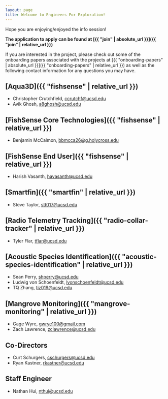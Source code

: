 ```yaml
---
layout: page
title: Welcome to Engineers For Exploration!
---
```


Hope you are enjoying/enjoyed the info session!

**The application to apply can be found at [{{ "join" | absolute_url }}]({{ "join" | relative_url }})**

If you are interested in the project, please check out some of the onboarding papers associated with the projects at [{{ "onboarding-papers" | absolute_url }}]({{ "onboarding-papers" | relative_url }}) as well as the following contact information for any questions you may have.

##  [Aqua3D]({{ "fishsense" | relative_url }})
- Christopher Crutchfield, [ccrutchf@ucsd.edu](mailto:ccrutchf@ucsd.edu)
- Avik Ghosh, [a8ghosh@ucsd.edu](mailto:a8ghosh@ucsd.edu) 

##  [FishSense Core Technologies]({{ "fishsense" | relative_url }})
- Benjamin McCalmon, [bbmcca26@g.holycross.edu](mailto:bbmcca26@g.holycross.edu )

## [FishSense End User]({{ "fishsense" | relative_url }})
- Harish Vasanth, [havasanth@ucsd.edu](mailto:havasanth@ucsd.edu)

## [Smartfin]({{ "smartfin" | relative_url }})
- Steve Taylor, [stt017@ucsd.edu](mailto:stt017@ucsd.edu)

## [Radio Telemetry Tracking]({{ "radio-collar-tracker" | relative_url }})
- Tyler Flar, [tflar@ucsd.edu](mailto:tflar@ucsd.edu)

## [Acoustic Species Identification]({{ "acoustic-species-identification" | relative_url }}) 
- Sean Perry, [shperry@ucsd.edu](mailto:shperry@ucsd.edu)
- Ludwig von Schoenfeldt, [lvonschoenfeldt@ucsd.edu](mailto:lvonschoenfeldt@ucsd.edu)
- TQ Zhang, [tiz019@ucsd.edu](mailto:tiz019@ucsd.edu)

##  [Mangrove Monitoring]({{ "mangrove-monitoring" | relative_url }}) 
- Gage Wyre, [gwrye100@gmail.com](mailto:gwrye100@gmail.com)
- Zach Lawrence, [zclawrence@ucsd.edu](mailto:zclawrence@ucsd.edu) 

## Co-Directors
- Curt Schurgers, [cschurgers@ucsd.edu](mailto:cschurgers@ucsd.edu) 
- Ryan Kastner, [rkastner@ucsd.edu](mailto:rkastner@ucsd.edu) 

## Staff Engineer
- Nathan Hui, [nthui@ucsd.edu](mailto:nthui@ucsd.edu) 
